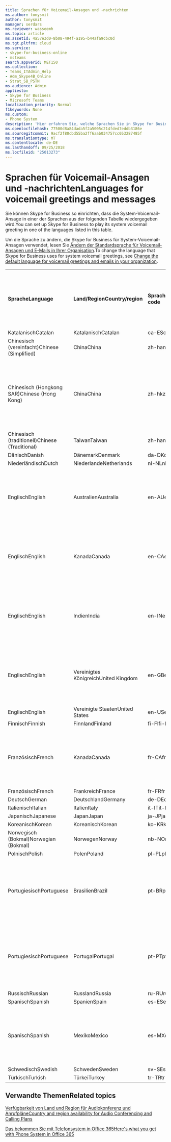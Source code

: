 ```yaml
---
title: Sprachen für Voicemail-Ansagen und -nachrichten
ms.author: tonysmit
author: tonysmit
manager: serdars
ms.reviewer: wasseemh
ms.topic: article
ms.assetid: 4a57e3d0-8b08-494f-a195-b44afa9cbc0d
ms.tgt.pltfrm: cloud
ms.service:
- skype-for-business-online
- msteams
search.appverid: MET150
ms.collection:
- Teams_ITAdmin_Help
- Adm_Skype4B_Online
- Strat_SB_PSTN
ms.audience: Admin
appliesto:
- Skype for Business
- Microsoft Teams
localization_priority: Normal
f1keywords: None
ms.custom:
- Phone System
description: 'Hier erfahren Sie, welche Sprachen Sie in Skype for Business für die Standardnachrichten des Systems festlegen können. '
ms.openlocfilehash: 77500d8a84dada5f2a5005c214fded7eddb3186e
ms.sourcegitcommit: 9acf2f80cbd55ba2ff6aab034757cc053287485f
ms.translationtype: MT
ms.contentlocale: de-DE
ms.lasthandoff: 09/25/2018
ms.locfileid: "25013273"
---
```

# <a name="languages-for-voicemail-greetings-and-messages"></a><span data-ttu-id="5c101-103">Sprachen für Voicemail-Ansagen und -nachrichten</span><span class="sxs-lookup"><span data-stu-id="5c101-103">Languages for voicemail greetings and messages</span></span>

<span data-ttu-id="5c101-104">Sie können Skype for Business so einrichten, dass die System-Voicemail-Ansage in einer der Sprachen aus der folgenden Tabelle wiedergegeben wird.</span><span class="sxs-lookup"><span data-stu-id="5c101-104">You can set up Skype for Business to play its system voicemail greeting in one of the languages listed in this table.</span></span>
  
<span data-ttu-id="5c101-105">Um die Sprache zu ändern, die Skype for Business für System-Voicemail-Ansagen verwendet, lesen Sie [Ändern der Standardsprache für Voicemail-Ansagen und E-Mails in Ihrer Organisation](change-the-default-language-for-greetings-and-emails.md).</span><span class="sxs-lookup"><span data-stu-id="5c101-105">To change the language that Skype for Business uses for system voicemail greetings, see [Change the default language for voicemail greetings and emails in your organization](change-the-default-language-for-greetings-and-emails.md).</span></span>
  
|||||||
|:-----|:-----|:-----|:-----|:-----|:-----|
|<span data-ttu-id="5c101-106">**Sprache**</span><span class="sxs-lookup"><span data-stu-id="5c101-106">**Language**</span></span> <br/> |<span data-ttu-id="5c101-107">**Land/Region**</span><span class="sxs-lookup"><span data-stu-id="5c101-107">**Country/region**</span></span> <br/> |<span data-ttu-id="5c101-108">**Sprachcode**</span><span class="sxs-lookup"><span data-stu-id="5c101-108">**Language code**</span></span> <br/> |<span data-ttu-id="5c101-109">**Für Benutzer in E-Mails sichtbar?**</span><span class="sxs-lookup"><span data-stu-id="5c101-109">**Available for a user to see it in email?**</span></span> <br/> |<span data-ttu-id="5c101-110">**Verfügbar bei Anrufen des Benutzers?**</span><span class="sxs-lookup"><span data-stu-id="5c101-110">**Available when the user calls in?**</span></span> <br/> |<span data-ttu-id="5c101-111">**Transkription verfügbar?**</span><span class="sxs-lookup"><span data-stu-id="5c101-111">**Transcription available?**</span></span> <br/> |
|<span data-ttu-id="5c101-112">Katalanisch</span><span class="sxs-lookup"><span data-stu-id="5c101-112">Catalan</span></span>  <br/> |<span data-ttu-id="5c101-113">Katalanisch</span><span class="sxs-lookup"><span data-stu-id="5c101-113">Catalan</span></span>  <br/> |<span data-ttu-id="5c101-114">ca-ES</span><span class="sxs-lookup"><span data-stu-id="5c101-114">ca-ES</span></span>  <br/> |<span data-ttu-id="5c101-115">Ja</span><span class="sxs-lookup"><span data-stu-id="5c101-115">Yes</span></span>  <br/> |<span data-ttu-id="5c101-116">Ja</span><span class="sxs-lookup"><span data-stu-id="5c101-116">Yes</span></span>  <br/> |<span data-ttu-id="5c101-117">Nein</span><span class="sxs-lookup"><span data-stu-id="5c101-117">No</span></span>  <br/> |
|<span data-ttu-id="5c101-118">Chinesisch (vereinfacht)</span><span class="sxs-lookup"><span data-stu-id="5c101-118">Chinese (Simplified)</span></span>  <br/> |<span data-ttu-id="5c101-119">China</span><span class="sxs-lookup"><span data-stu-id="5c101-119">China</span></span>  <br/> |<span data-ttu-id="5c101-120">zh-hans</span><span class="sxs-lookup"><span data-stu-id="5c101-120">zh-hans</span></span>  <br/> |<span data-ttu-id="5c101-121">Ja</span><span class="sxs-lookup"><span data-stu-id="5c101-121">Yes</span></span>  <br/> |<span data-ttu-id="5c101-122">Ja</span><span class="sxs-lookup"><span data-stu-id="5c101-122">Yes</span></span>  <br/> |<span data-ttu-id="5c101-123">Ja</span><span class="sxs-lookup"><span data-stu-id="5c101-123">Yes</span></span>  <br/> |
|<span data-ttu-id="5c101-124">Chinesisch (Hongkong SAR)</span><span class="sxs-lookup"><span data-stu-id="5c101-124">Chinese (Hong Kong)</span></span>  <br/> |<span data-ttu-id="5c101-125">China</span><span class="sxs-lookup"><span data-stu-id="5c101-125">China</span></span>  <br/> |<span data-ttu-id="5c101-126">zh-hk</span><span class="sxs-lookup"><span data-stu-id="5c101-126">zh-hk</span></span>  <br/> |<span data-ttu-id="5c101-127">Ja, verwendet wird aber Chinesisch (traditionell) (zh-hant).</span><span class="sxs-lookup"><span data-stu-id="5c101-127">Yes, but Chinese (Traditional) (zh-hant) is used.</span></span>  <br/> | <span data-ttu-id="5c101-128">Ja</span><span class="sxs-lookup"><span data-stu-id="5c101-128">Yes</span></span> <br/> |<span data-ttu-id="5c101-129">Ja, verwendet wird aber Chinesisch (traditionell) (zh-hant).</span><span class="sxs-lookup"><span data-stu-id="5c101-129">Yes, but Chinese (Traditional) (zh-hant) is used.</span></span>  <br/> |
|<span data-ttu-id="5c101-130">Chinesisch (traditionell)</span><span class="sxs-lookup"><span data-stu-id="5c101-130">Chinese (Traditional)</span></span>  <br/> |<span data-ttu-id="5c101-131">Taiwan</span><span class="sxs-lookup"><span data-stu-id="5c101-131">Taiwan</span></span>  <br/> |<span data-ttu-id="5c101-132">zh-hant</span><span class="sxs-lookup"><span data-stu-id="5c101-132">zh-hant</span></span>  <br/> |<span data-ttu-id="5c101-133">Ja</span><span class="sxs-lookup"><span data-stu-id="5c101-133">Yes</span></span>  <br/> |<span data-ttu-id="5c101-134">Ja</span><span class="sxs-lookup"><span data-stu-id="5c101-134">Yes</span></span>  <br/> |<span data-ttu-id="5c101-135">Nein</span><span class="sxs-lookup"><span data-stu-id="5c101-135">No</span></span>  <br/> |
|<span data-ttu-id="5c101-136">Dänisch</span><span class="sxs-lookup"><span data-stu-id="5c101-136">Danish</span></span>  <br/> |<span data-ttu-id="5c101-137">Dänemark</span><span class="sxs-lookup"><span data-stu-id="5c101-137">Denmark</span></span>  <br/> |<span data-ttu-id="5c101-138">da-DK</span><span class="sxs-lookup"><span data-stu-id="5c101-138">da-DK</span></span>  <br/> |<span data-ttu-id="5c101-139">Ja</span><span class="sxs-lookup"><span data-stu-id="5c101-139">Yes</span></span>  <br/> |<span data-ttu-id="5c101-140">Ja</span><span class="sxs-lookup"><span data-stu-id="5c101-140">Yes</span></span>  <br/> |<span data-ttu-id="5c101-141">Nein</span><span class="sxs-lookup"><span data-stu-id="5c101-141">No</span></span>  <br/> |
|<span data-ttu-id="5c101-142">Niederländisch</span><span class="sxs-lookup"><span data-stu-id="5c101-142">Dutch</span></span>  <br/> |<span data-ttu-id="5c101-143">Niederlande</span><span class="sxs-lookup"><span data-stu-id="5c101-143">Netherlands</span></span>  <br/> |<span data-ttu-id="5c101-144">nl-NL</span><span class="sxs-lookup"><span data-stu-id="5c101-144">nl-NL</span></span>  <br/> |<span data-ttu-id="5c101-145">Ja</span><span class="sxs-lookup"><span data-stu-id="5c101-145">Yes</span></span>  <br/> |<span data-ttu-id="5c101-146">Ja</span><span class="sxs-lookup"><span data-stu-id="5c101-146">Yes</span></span>  <br/> |<span data-ttu-id="5c101-147">Nein</span><span class="sxs-lookup"><span data-stu-id="5c101-147">No</span></span>  <br/> |
|<span data-ttu-id="5c101-148">Englisch</span><span class="sxs-lookup"><span data-stu-id="5c101-148">English</span></span>  <br/> |<span data-ttu-id="5c101-149">Australien</span><span class="sxs-lookup"><span data-stu-id="5c101-149">Australia</span></span>  <br/> |<span data-ttu-id="5c101-150">en-AU</span><span class="sxs-lookup"><span data-stu-id="5c101-150">en-AU</span></span>  <br/> |<span data-ttu-id="5c101-151">Ja, verwendet wird aber Englisch (USA) (en-US).</span><span class="sxs-lookup"><span data-stu-id="5c101-151">Yes, but US English (en-US) is used.</span></span>  <br/> |<span data-ttu-id="5c101-152">Ja</span><span class="sxs-lookup"><span data-stu-id="5c101-152">Yes</span></span>  <br/> |<span data-ttu-id="5c101-153">Ja, verwendet wird aber Englisch (USA) (en-US).</span><span class="sxs-lookup"><span data-stu-id="5c101-153">Yes, but US English (en-US) is used.</span></span>  <br/> |
|<span data-ttu-id="5c101-154">Englisch</span><span class="sxs-lookup"><span data-stu-id="5c101-154">English</span></span>  <br/> |<span data-ttu-id="5c101-155">Kanada</span><span class="sxs-lookup"><span data-stu-id="5c101-155">Canada</span></span>  <br/> |<span data-ttu-id="5c101-156">en-CA</span><span class="sxs-lookup"><span data-stu-id="5c101-156">en-CA</span></span>  <br/> |<span data-ttu-id="5c101-157">Ja, verwendet wird aber Englisch (USA) (en-US).</span><span class="sxs-lookup"><span data-stu-id="5c101-157">Yes, but US English (en-US) is used.</span></span>  <br/> |<span data-ttu-id="5c101-158">Ja</span><span class="sxs-lookup"><span data-stu-id="5c101-158">Yes</span></span>  <br/> |<span data-ttu-id="5c101-159">Ja, verwendet wird aber Englisch (USA) (en-US).</span><span class="sxs-lookup"><span data-stu-id="5c101-159">Yes, but US English (en-US) is used.</span></span>  <br/> |
|<span data-ttu-id="5c101-160">Englisch</span><span class="sxs-lookup"><span data-stu-id="5c101-160">English</span></span>  <br/> |<span data-ttu-id="5c101-161">Indien</span><span class="sxs-lookup"><span data-stu-id="5c101-161">India</span></span>  <br/> |<span data-ttu-id="5c101-162">en-IN</span><span class="sxs-lookup"><span data-stu-id="5c101-162">en-IN</span></span>  <br/> |<span data-ttu-id="5c101-163">Ja, verwendet wird aber Englisch (USA) (en-US).</span><span class="sxs-lookup"><span data-stu-id="5c101-163">Yes, but US English (en-US) is used.</span></span>  <br/> |<span data-ttu-id="5c101-164">Ja</span><span class="sxs-lookup"><span data-stu-id="5c101-164">Yes</span></span>  <br/> |<span data-ttu-id="5c101-165">Ja, verwendet wird aber Englisch (USA) (en-US).</span><span class="sxs-lookup"><span data-stu-id="5c101-165">Yes, but US English (en-US) is used.</span></span>  <br/> |
|<span data-ttu-id="5c101-166">Englisch</span><span class="sxs-lookup"><span data-stu-id="5c101-166">English</span></span>  <br/> |<span data-ttu-id="5c101-167">Vereinigtes Königreich</span><span class="sxs-lookup"><span data-stu-id="5c101-167">United Kingdom</span></span>  <br/> |<span data-ttu-id="5c101-168">en-GB</span><span class="sxs-lookup"><span data-stu-id="5c101-168">en-GB</span></span>  <br/> |<span data-ttu-id="5c101-169">Ja, verwendet wird aber Englisch (USA) (en-US).</span><span class="sxs-lookup"><span data-stu-id="5c101-169">Yes, but US English (en-US) is used.</span></span>  <br/> |<span data-ttu-id="5c101-170">Ja</span><span class="sxs-lookup"><span data-stu-id="5c101-170">Yes</span></span>  <br/> |<span data-ttu-id="5c101-171">Ja, verwendet wird aber Englisch (USA) (en-US).</span><span class="sxs-lookup"><span data-stu-id="5c101-171">Yes, but US English (en-US) is used.</span></span>  <br/> |
|<span data-ttu-id="5c101-172">Englisch</span><span class="sxs-lookup"><span data-stu-id="5c101-172">English</span></span>  <br/> |<span data-ttu-id="5c101-173">Vereinigte Staaten</span><span class="sxs-lookup"><span data-stu-id="5c101-173">United States</span></span>  <br/> |<span data-ttu-id="5c101-174">en-US</span><span class="sxs-lookup"><span data-stu-id="5c101-174">en-US</span></span>  <br/> |<span data-ttu-id="5c101-175">Ja</span><span class="sxs-lookup"><span data-stu-id="5c101-175">Yes</span></span>  <br/> |<span data-ttu-id="5c101-176">Ja</span><span class="sxs-lookup"><span data-stu-id="5c101-176">Yes</span></span>  <br/> |<span data-ttu-id="5c101-177">Ja</span><span class="sxs-lookup"><span data-stu-id="5c101-177">Yes</span></span>  <br/> |
|<span data-ttu-id="5c101-178">Finnisch</span><span class="sxs-lookup"><span data-stu-id="5c101-178">Finnish</span></span>  <br/> |<span data-ttu-id="5c101-179">Finnland</span><span class="sxs-lookup"><span data-stu-id="5c101-179">Finland</span></span>  <br/> |<span data-ttu-id="5c101-180">fi-Fl</span><span class="sxs-lookup"><span data-stu-id="5c101-180">fi-Fl</span></span>  <br/> |<span data-ttu-id="5c101-181">Ja</span><span class="sxs-lookup"><span data-stu-id="5c101-181">Yes</span></span>  <br/> |<span data-ttu-id="5c101-182">Ja</span><span class="sxs-lookup"><span data-stu-id="5c101-182">Yes</span></span>  <br/> |<span data-ttu-id="5c101-183">Nein</span><span class="sxs-lookup"><span data-stu-id="5c101-183">No</span></span>  <br/> |
|<span data-ttu-id="5c101-184">Französisch</span><span class="sxs-lookup"><span data-stu-id="5c101-184">French</span></span>  <br/> |<span data-ttu-id="5c101-185">Kanada</span><span class="sxs-lookup"><span data-stu-id="5c101-185">Canada</span></span>  <br/> |<span data-ttu-id="5c101-186">fr-CA</span><span class="sxs-lookup"><span data-stu-id="5c101-186">fr-CA</span></span>  <br/> |<span data-ttu-id="5c101-187">Ja, verwendet wird aber Französisch (Frankreich) (fr-FR).</span><span class="sxs-lookup"><span data-stu-id="5c101-187">Yes, but France French (fr-FR) is used.</span></span>  <br/> |<span data-ttu-id="5c101-188">Ja</span><span class="sxs-lookup"><span data-stu-id="5c101-188">Yes</span></span>  <br/> |<span data-ttu-id="5c101-189">Ja, verwendet wird aber Französisch (Frankreich) (fr-FR).</span><span class="sxs-lookup"><span data-stu-id="5c101-189">Yes, but France French (fr-FR) is used.</span></span>  <br/> |
|<span data-ttu-id="5c101-190">Französisch</span><span class="sxs-lookup"><span data-stu-id="5c101-190">French</span></span>  <br/> |<span data-ttu-id="5c101-191">Frankreich</span><span class="sxs-lookup"><span data-stu-id="5c101-191">France</span></span>  <br/> |<span data-ttu-id="5c101-192">fr-FR</span><span class="sxs-lookup"><span data-stu-id="5c101-192">fr-FR</span></span>  <br/> |<span data-ttu-id="5c101-193">Ja</span><span class="sxs-lookup"><span data-stu-id="5c101-193">Yes</span></span>  <br/> |<span data-ttu-id="5c101-194">Ja</span><span class="sxs-lookup"><span data-stu-id="5c101-194">Yes</span></span>  <br/> |<span data-ttu-id="5c101-195">Ja</span><span class="sxs-lookup"><span data-stu-id="5c101-195">Yes</span></span>  <br/> |
|<span data-ttu-id="5c101-196">Deutsch</span><span class="sxs-lookup"><span data-stu-id="5c101-196">German</span></span>  <br/> |<span data-ttu-id="5c101-197">Deutschland</span><span class="sxs-lookup"><span data-stu-id="5c101-197">Germany</span></span>  <br/> |<span data-ttu-id="5c101-198">de-DE</span><span class="sxs-lookup"><span data-stu-id="5c101-198">de-DE</span></span>  <br/> |<span data-ttu-id="5c101-199">Ja</span><span class="sxs-lookup"><span data-stu-id="5c101-199">Yes</span></span>  <br/> |<span data-ttu-id="5c101-200">Ja</span><span class="sxs-lookup"><span data-stu-id="5c101-200">Yes</span></span>  <br/> |<span data-ttu-id="5c101-201">Ja</span><span class="sxs-lookup"><span data-stu-id="5c101-201">Yes</span></span>  <br/> |
|<span data-ttu-id="5c101-202">Italienisch</span><span class="sxs-lookup"><span data-stu-id="5c101-202">Italian</span></span>  <br/> |<span data-ttu-id="5c101-203">Italien</span><span class="sxs-lookup"><span data-stu-id="5c101-203">Italy</span></span>  <br/> |<span data-ttu-id="5c101-204">it-IT</span><span class="sxs-lookup"><span data-stu-id="5c101-204">it-IT</span></span>  <br/> |<span data-ttu-id="5c101-205">Ja</span><span class="sxs-lookup"><span data-stu-id="5c101-205">Yes</span></span>  <br/> |<span data-ttu-id="5c101-206">Ja</span><span class="sxs-lookup"><span data-stu-id="5c101-206">Yes</span></span>  <br/> |<span data-ttu-id="5c101-207">Ja</span><span class="sxs-lookup"><span data-stu-id="5c101-207">Yes</span></span>  <br/> |
|<span data-ttu-id="5c101-208">Japanisch</span><span class="sxs-lookup"><span data-stu-id="5c101-208">Japanese</span></span>  <br/> |<span data-ttu-id="5c101-209">Japan</span><span class="sxs-lookup"><span data-stu-id="5c101-209">Japan</span></span>  <br/> |<span data-ttu-id="5c101-210">ja-JP</span><span class="sxs-lookup"><span data-stu-id="5c101-210">ja-JP</span></span>  <br/> |<span data-ttu-id="5c101-211">Ja</span><span class="sxs-lookup"><span data-stu-id="5c101-211">Yes</span></span>  <br/> |<span data-ttu-id="5c101-212">Ja</span><span class="sxs-lookup"><span data-stu-id="5c101-212">Yes</span></span>  <br/> |<span data-ttu-id="5c101-213">Nein</span><span class="sxs-lookup"><span data-stu-id="5c101-213">No</span></span>  <br/> |
|<span data-ttu-id="5c101-214">Koreanisch</span><span class="sxs-lookup"><span data-stu-id="5c101-214">Korean</span></span>  <br/> |<span data-ttu-id="5c101-215">Koreanisch</span><span class="sxs-lookup"><span data-stu-id="5c101-215">Korean</span></span>  <br/> |<span data-ttu-id="5c101-216">ko-KR</span><span class="sxs-lookup"><span data-stu-id="5c101-216">ko-KR</span></span>  <br/> |<span data-ttu-id="5c101-217">Ja</span><span class="sxs-lookup"><span data-stu-id="5c101-217">Yes</span></span>  <br/> |<span data-ttu-id="5c101-218">Ja</span><span class="sxs-lookup"><span data-stu-id="5c101-218">Yes</span></span>  <br/> |<span data-ttu-id="5c101-219">Nein</span><span class="sxs-lookup"><span data-stu-id="5c101-219">No</span></span>  <br/> |
|<span data-ttu-id="5c101-220">Norwegisch (Bokmal)</span><span class="sxs-lookup"><span data-stu-id="5c101-220">Norwegian (Bokmal)</span></span>  <br/> |<span data-ttu-id="5c101-221">Norwegen</span><span class="sxs-lookup"><span data-stu-id="5c101-221">Norway</span></span>  <br/> |<span data-ttu-id="5c101-222">nb-NO</span><span class="sxs-lookup"><span data-stu-id="5c101-222">nb-NO</span></span>  <br/> |<span data-ttu-id="5c101-223">Ja</span><span class="sxs-lookup"><span data-stu-id="5c101-223">Yes</span></span>  <br/> |<span data-ttu-id="5c101-224">Ja</span><span class="sxs-lookup"><span data-stu-id="5c101-224">Yes</span></span>  <br/> |<span data-ttu-id="5c101-225">Nein</span><span class="sxs-lookup"><span data-stu-id="5c101-225">No</span></span>  <br/> |
|<span data-ttu-id="5c101-226">Polnisch</span><span class="sxs-lookup"><span data-stu-id="5c101-226">Polish</span></span>  <br/> |<span data-ttu-id="5c101-227">Polen</span><span class="sxs-lookup"><span data-stu-id="5c101-227">Poland</span></span>  <br/> |<span data-ttu-id="5c101-228">pl-PL</span><span class="sxs-lookup"><span data-stu-id="5c101-228">pl-PL</span></span>  <br/> |<span data-ttu-id="5c101-229">Ja</span><span class="sxs-lookup"><span data-stu-id="5c101-229">Yes</span></span>  <br/> | <span data-ttu-id="5c101-230">Ja</span><span class="sxs-lookup"><span data-stu-id="5c101-230">Yes</span></span> <br/> |<span data-ttu-id="5c101-231">Nein</span><span class="sxs-lookup"><span data-stu-id="5c101-231">No</span></span>  <br/> |
|<span data-ttu-id="5c101-232">Portugiesisch</span><span class="sxs-lookup"><span data-stu-id="5c101-232">Portuguese</span></span>  <br/> |<span data-ttu-id="5c101-233">Brasilien</span><span class="sxs-lookup"><span data-stu-id="5c101-233">Brazil</span></span>  <br/> |<span data-ttu-id="5c101-234">pt-BR</span><span class="sxs-lookup"><span data-stu-id="5c101-234">pt-BR</span></span>  <br/> |<span data-ttu-id="5c101-235">Ja, verwendet wird aber Portugiesisch (Portugal) (pt-PT).</span><span class="sxs-lookup"><span data-stu-id="5c101-235">Yes, but Portugal Portuguese (pt-PT) is used.</span></span>  <br/> |<span data-ttu-id="5c101-236">Ja</span><span class="sxs-lookup"><span data-stu-id="5c101-236">Yes</span></span>  <br/> |<span data-ttu-id="5c101-237">Ja</span><span class="sxs-lookup"><span data-stu-id="5c101-237">Yes</span></span>  <br/> |
|<span data-ttu-id="5c101-238">Portugiesisch</span><span class="sxs-lookup"><span data-stu-id="5c101-238">Portuguese</span></span>  <br/> |<span data-ttu-id="5c101-239">Portugal</span><span class="sxs-lookup"><span data-stu-id="5c101-239">Portugal</span></span>  <br/> |<span data-ttu-id="5c101-240">pt-PT</span><span class="sxs-lookup"><span data-stu-id="5c101-240">pt-PT</span></span>  <br/> |<span data-ttu-id="5c101-241">Ja</span><span class="sxs-lookup"><span data-stu-id="5c101-241">Yes</span></span>  <br/> |<span data-ttu-id="5c101-242">Ja</span><span class="sxs-lookup"><span data-stu-id="5c101-242">Yes</span></span>  <br/> |<span data-ttu-id="5c101-243">Ja, verwendet wird aber Portugiesisch (Brasilien) (pt-BR).</span><span class="sxs-lookup"><span data-stu-id="5c101-243">Yes, but Brazil Portuguese (pt-BR) is used.</span></span>  <br/> |
|<span data-ttu-id="5c101-244">Russisch</span><span class="sxs-lookup"><span data-stu-id="5c101-244">Russian</span></span>  <br/> |<span data-ttu-id="5c101-245">Russland</span><span class="sxs-lookup"><span data-stu-id="5c101-245">Russia</span></span>  <br/> |<span data-ttu-id="5c101-246">ru-RU</span><span class="sxs-lookup"><span data-stu-id="5c101-246">ru-RU</span></span>  <br/> |<span data-ttu-id="5c101-247">Ja</span><span class="sxs-lookup"><span data-stu-id="5c101-247">Yes</span></span>  <br/> |<span data-ttu-id="5c101-248">Ja</span><span class="sxs-lookup"><span data-stu-id="5c101-248">Yes</span></span>  <br/> |<span data-ttu-id="5c101-249">Nein</span><span class="sxs-lookup"><span data-stu-id="5c101-249">No</span></span>  <br/> |
|<span data-ttu-id="5c101-250">Spanisch</span><span class="sxs-lookup"><span data-stu-id="5c101-250">Spanish</span></span>  <br/> |<span data-ttu-id="5c101-251">Spanien</span><span class="sxs-lookup"><span data-stu-id="5c101-251">Spain</span></span>  <br/> |<span data-ttu-id="5c101-252">es-ES</span><span class="sxs-lookup"><span data-stu-id="5c101-252">es-ES</span></span>  <br/> |<span data-ttu-id="5c101-253">Ja</span><span class="sxs-lookup"><span data-stu-id="5c101-253">Yes</span></span>  <br/> |<span data-ttu-id="5c101-254">Ja</span><span class="sxs-lookup"><span data-stu-id="5c101-254">Yes</span></span>  <br/> |<span data-ttu-id="5c101-255">Ja</span><span class="sxs-lookup"><span data-stu-id="5c101-255">Yes</span></span>  <br/> |
|<span data-ttu-id="5c101-256">Spanisch</span><span class="sxs-lookup"><span data-stu-id="5c101-256">Spanish</span></span>  <br/> |<span data-ttu-id="5c101-257">Mexiko</span><span class="sxs-lookup"><span data-stu-id="5c101-257">Mexico</span></span>  <br/> |<span data-ttu-id="5c101-258">es-MX</span><span class="sxs-lookup"><span data-stu-id="5c101-258">es-MX</span></span>  <br/> |<span data-ttu-id="5c101-259">Ja, verwendet wird aber Spanisch (Spanien) (es-ES).</span><span class="sxs-lookup"><span data-stu-id="5c101-259">Yes, but Spain Spanish (es-ES) is used.</span></span>  <br/> |<span data-ttu-id="5c101-260">Ja</span><span class="sxs-lookup"><span data-stu-id="5c101-260">Yes</span></span>  <br/> |<span data-ttu-id="5c101-261">Ja, verwendet wird aber Spanisch (Spanien) (es-ES).</span><span class="sxs-lookup"><span data-stu-id="5c101-261">Yes, but Spain Spanish (es-ES) is used.</span></span>  <br/> |
|<span data-ttu-id="5c101-262">Schwedisch</span><span class="sxs-lookup"><span data-stu-id="5c101-262">Swedish</span></span>  <br/> |<span data-ttu-id="5c101-263">Schweden</span><span class="sxs-lookup"><span data-stu-id="5c101-263">Sweden</span></span>  <br/> |<span data-ttu-id="5c101-264">sv-SE</span><span class="sxs-lookup"><span data-stu-id="5c101-264">sv-SE</span></span>  <br/> |<span data-ttu-id="5c101-265">Ja</span><span class="sxs-lookup"><span data-stu-id="5c101-265">Yes</span></span>  <br/> |<span data-ttu-id="5c101-266">Ja</span><span class="sxs-lookup"><span data-stu-id="5c101-266">Yes</span></span>  <br/> |<span data-ttu-id="5c101-267">Nein</span><span class="sxs-lookup"><span data-stu-id="5c101-267">No</span></span>  <br/> |
|<span data-ttu-id="5c101-268">Türkisch</span><span class="sxs-lookup"><span data-stu-id="5c101-268">Turkish</span></span>  <br/> |<span data-ttu-id="5c101-269">Türkei</span><span class="sxs-lookup"><span data-stu-id="5c101-269">Turkey</span></span>  <br/> |<span data-ttu-id="5c101-270">tr-TR</span><span class="sxs-lookup"><span data-stu-id="5c101-270">tr-TR</span></span>  <br/> |<span data-ttu-id="5c101-271">Ja</span><span class="sxs-lookup"><span data-stu-id="5c101-271">Yes</span></span>  <br/> |<span data-ttu-id="5c101-272">Ja</span><span class="sxs-lookup"><span data-stu-id="5c101-272">Yes</span></span>  <br/> |<span data-ttu-id="5c101-273">Nein</span><span class="sxs-lookup"><span data-stu-id="5c101-273">No</span></span>  <br/> |
   
## <a name="related-topics"></a><span data-ttu-id="5c101-274">Verwandte Themen</span><span class="sxs-lookup"><span data-stu-id="5c101-274">Related topics</span></span>
[<span data-ttu-id="5c101-275">Verfügbarkeit von Land und Region für Audiokonferenz und Anrufpläne</span><span class="sxs-lookup"><span data-stu-id="5c101-275">Country and region availability for Audio Conferencing and Calling Plans</span></span>](country-and-region-availability-for-audio-conferencing-and-calling-plans/country-and-region-availability-for-audio-conferencing-and-calling-plans.md)

[<span data-ttu-id="5c101-276">Das bekommen Sie mit Telefonsystem in Office 365</span><span class="sxs-lookup"><span data-stu-id="5c101-276">Here's what you get with Phone System in Office 365</span></span>](here-s-what-you-get-with-phone-system.md)
  
  
 